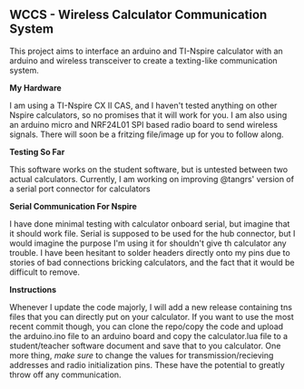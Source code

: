 ## WCCS - Wireless Calculator Communication System
This project aims to interface an arduino and TI-Nspire calculator with an arduino and wireless transceiver to create a texting-like communication system. 

**My Hardware**

I am using a TI-Nspire CX II CAS, and I haven't tested anything on other Nspire calculators, so no promises that it will work for you. I am also using an arduino micro and NRF24L01 SPI based radio board to send wireless signals.
There will soon be a fritzing file/image up for you to follow along.

**Testing So Far**

This software works on the student software, but is untested between two actual calculators. Currently, I am working on improving @tangrs' version of a serial port connector for calculators

**Serial Communication For Nspire**

I have done minimal testing with calculator onboard serial, but imagine that it should work file. Serial is supposed to be used for the hub connector, but I would imagine the purpose I'm using it for shouldn't give th calculator any trouble. I have been hesitant to solder headers directly onto my pins due to stories of bad connections bricking calculators, and the fact that it would be difficult to remove.

**Instructions**

Whenever I update the code majorly, I will add a new release containing tns files that you can directly put on your calculator. If you want to use the most recent commit though, you can clone the repo/copy the code and upload the arduino.ino file to an arduino board and copy the calculator.lua file to a student/teacher software document and save that to you calculator. 
One more thing, *make sure* to change the values for transmission/recieving addresses and radio initialization pins. These have the potential to greatly throw off any communication.